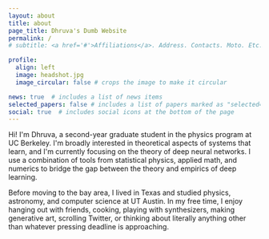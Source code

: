 ```yaml
---
layout: about
title: about
page_title: Dhruva's Dumb Website
permalink: /
# subtitle: <a href='#'>Affiliations</a>. Address. Contacts. Moto. Etc.

profile:
  align: left
  image: headshot.jpg
  image_circular: false # crops the image to make it circular

news: true  # includes a list of news items
selected_papers: false # includes a list of papers marked as "selected={true}"
social: true  # includes social icons at the bottom of the page
---
```


Hi! I'm Dhruva, a second-year graduate student in the physics program at UC Berkeley. I'm broadly interested in theoretical aspects of systems that learn, and I'm currently focusing on the theory of deep neural networks. I use a combination of tools from statistical physics, applied math, and numerics to bridge the gap between the theory and empirics of deep learning.

Before moving to the bay area, I lived in Texas and studied physics, astronomy, and computer science at UT Austin. In my free time, I enjoy hanging out with friends, cooking, playing with synthesizers, making generative art, scrolling Twitter, or thinking about literally anything other than whatever pressing deadline is approaching.